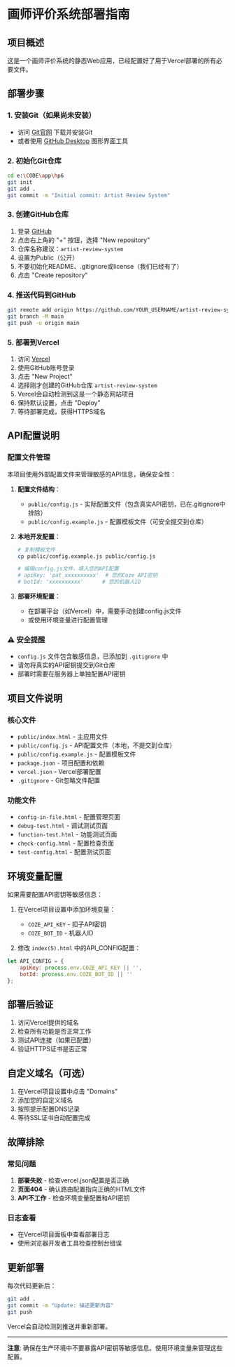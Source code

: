 # 画师评价系统部署指南

## 项目概述
这是一个画师评价系统的静态Web应用，已经配置好了用于Vercel部署的所有必要文件。

## 部署步骤

### 1. 安装Git（如果尚未安装）
- 访问 [Git官网](https://git-scm.com/) 下载并安装Git
- 或者使用 [GitHub Desktop](https://desktop.github.com/) 图形界面工具

### 2. 初始化Git仓库
```bash
cd e:\CODE\app\hp6
git init
git add .
git commit -m "Initial commit: Artist Review System"
```

### 3. 创建GitHub仓库
1. 登录 [GitHub](https://github.com)
2. 点击右上角的 "+" 按钮，选择 "New repository"
3. 仓库名称建议：`artist-review-system`
4. 设置为Public（公开）
5. 不要初始化README、.gitignore或license（我们已经有了）
6. 点击 "Create repository"

### 4. 推送代码到GitHub
```bash
git remote add origin https://github.com/YOUR_USERNAME/artist-review-system.git
git branch -M main
git push -u origin main
```

### 5. 部署到Vercel
1. 访问 [Vercel](https://vercel.com)
2. 使用GitHub账号登录
3. 点击 "New Project"
4. 选择刚才创建的GitHub仓库 `artist-review-system`
5. Vercel会自动检测到这是一个静态网站项目
6. 保持默认设置，点击 "Deploy"
7. 等待部署完成，获得HTTPS域名

## API配置说明

### 配置文件管理
本项目使用外部配置文件来管理敏感的API信息，确保安全性：

1. **配置文件结构**：
   - `public/config.js` - 实际配置文件（包含真实API密钥，已在.gitignore中排除）
   - `public/config.example.js` - 配置模板文件（可安全提交到仓库）

2. **本地开发配置**：
   ```bash
   # 复制模板文件
   cp public/config.example.js public/config.js
   
   # 编辑config.js文件，填入您的API配置
   # apiKey: 'pat_xxxxxxxxxx'  # 您的Coze API密钥
   # botId: 'xxxxxxxxxx'      # 您的机器人ID
   ```

3. **部署环境配置**：
   - 在部署平台（如Vercel）中，需要手动创建config.js文件
   - 或使用环境变量进行配置管理

### ⚠️ 安全提醒
- `config.js` 文件包含敏感信息，已添加到 `.gitignore` 中
- 请勿将真实的API密钥提交到Git仓库
- 部署时需要在服务器上单独配置API密钥

## 项目文件说明

### 核心文件
- `public/index.html` - 主应用文件
- `public/config.js` - API配置文件（本地，不提交到仓库）
- `public/config.example.js` - 配置模板文件
- `package.json` - 项目配置和依赖
- `vercel.json` - Vercel部署配置
- `.gitignore` - Git忽略文件配置

### 功能文件
- `config-in-file.html` - 配置管理页面
- `debug-test.html` - 调试测试页面
- `function-test.html` - 功能测试页面
- `check-config.html` - 配置检查页面
- `test-config.html` - 配置测试页面

## 环境变量配置

如果需要配置API密钥等敏感信息：

1. 在Vercel项目设置中添加环境变量：
   - `COZE_API_KEY` - 扣子API密钥
   - `COZE_BOT_ID` - 机器人ID

2. 修改 `index(5).html` 中的API_CONFIG配置：
```javascript
let API_CONFIG = {
    apiKey: process.env.COZE_API_KEY || '', 
    botId: process.env.COZE_BOT_ID || ''
};
```

## 部署后验证

1. 访问Vercel提供的域名
2. 检查所有功能是否正常工作
3. 测试API连接（如果已配置）
4. 验证HTTPS证书是否正常

## 自定义域名（可选）

1. 在Vercel项目设置中点击 "Domains"
2. 添加您的自定义域名
3. 按照提示配置DNS记录
4. 等待SSL证书自动配置完成

## 故障排除

### 常见问题
1. **部署失败** - 检查vercel.json配置是否正确
2. **页面404** - 确认路由配置指向正确的HTML文件
3. **API不工作** - 检查环境变量配置和API密钥

### 日志查看
- 在Vercel项目面板中查看部署日志
- 使用浏览器开发者工具检查控制台错误

## 更新部署

每次代码更新后：
```bash
git add .
git commit -m "Update: 描述更新内容"
git push
```

Vercel会自动检测到推送并重新部署。

---

**注意**: 确保在生产环境中不要暴露API密钥等敏感信息。使用环境变量来管理这些配置。